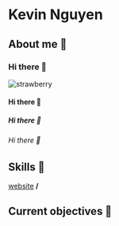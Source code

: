 # Kevin Nguyen

## About me 👋
### Hi there 👋
![strawberry](https://user-images.githubusercontent.com/92195852/159234035-52cc37cd-bbb1-4e5b-8594-17bda9a08f26.png)

#### Hi there 👋
##### Hi there 👋
###### Hi there 👋

## Skills 👋
[website][website] **/**

[website]:https://www.google.com/
## Current objectives 👋
<!--
**Kevincknguyen/Kevincknguyen** is a ✨ _special_ ✨ repository because its `README.md` (this file) appears on your GitHub profile.

Here are some ideas to get you started:

- 🔭 I’m currently working on ...
- 🌱 I’m currently learning ...
- 👯 I’m looking to collaborate on ...
- 🤔 I’m looking for help with ...
- 💬 Ask me about ...
- 📫 How to reach me: ...
- 😄 Pronouns: ...
- ⚡ Fun fact: ...
-->
